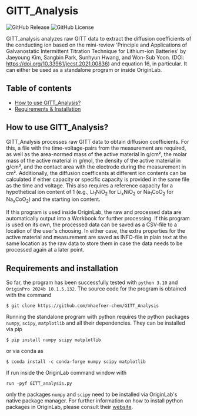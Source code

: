 # GITT_Analysis
![GitHub Release](https://img.shields.io/github/v/release/mhaefner-chem/GITT_Analysis?include_prereleases) ![GitHub License](https://img.shields.io/github/license/mhaefner-chem/GITT_Analysis)

GITT_analysis analyzes raw GITT data to extract the diffusion coefficients of the conducting ion based on the mini-review 'Principle and Applications of Galvanostatic Intermittent Titration Technique for Lithium-ion Batteries' by Jaeyoung Kim, Sangbin Park, Sunhyun Hwang, and Won-Sub Yoon. (DOI: https://doi.org/10.33961/jecst.2021.00836) and equation 16, in particular. It can either be used as a standalone program or inside OriginLab.

## Table of contents

- [How to use GITT_Analysis?](#how-to-use-gitt_analysis)
- [Requirements & Installation](#requirements-and-installation)

## How to use GITT_Analysis?
GITT_Analysis processes raw GITT data to obtain diffusion coefficients. For this, a file with the time-voltage-pairs from the measurement are required, as well as the area-normed mass of the active material in g/cm², the molar mass of the active material in g/mol, the density of the active material in g/cm³, and the contact area with the electrode during the measurement in cm². Additionally, the diffusion coefficents at different ion contents can be calculated if either capacity or specific capacity is provided in the same file as the time and voltage. This also requires a reference capacity for a hypothetical ion content of 1 (e.g., Li<sub>1</sub>NiO<sub>2</sub> for Li<sub>x</sub>NiO<sub>2</sub> or Na<sub>1</sub>CoO<sub>2</sub> for Na<sub>x</sub>CoO<sub>2</sub>) and the starting ion content.

If this program is used inside OriginLab, the raw and processed data are automatically output into a Workbook for further processing. If this program is used on its own, the processed data can be saved as a CSV-file to a location of the user's choosing. In either case, the extra properties for the active material and measurement are saved as INFO-file in plain text at the same location as the raw data to store them in case the data needs to be processed again at a later point.

## Requirements and installation

So far, the program has been successfully tested with `python 3.10` and `OriginPro 2024b 10.1.5.132`.
The source code for the program is obtained with the command

```console
$ git clone https://github.com/mhaefner-chem/GITT_Analysis
```

Running the standalone program with python requires the python packages `numpy`, `scipy`, `matplotlib` and all their dependencies. They can be installed via pip

```console
$ pip install numpy scipy matplotlib
```
or via conda as

```console
$ conda install -c conda-forge numpy scipy matplotlib
```

If run inside the OriginLab command window with

```console
run -pyf GITT_analysis.py
```
only the packages `numpy` and `scipy` need to be installed via OriginLab's native package manager. For further information on how to install python packages in OriginLab, please consult their [website](https://www.originlab.com/doc/python/Python-Packages).


